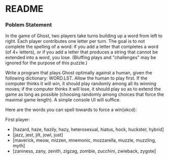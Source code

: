 # README

### Poblem Statement

In the game of Ghost, two players take turns building up a word from left to right. Each player contributes one letter per turn. The goal is to not complete the spelling of a word: if you add a letter that completes a word (of 4+ letters), or if you add a letter that produces a string that cannot be extended into a word, you lose. (Bluffing plays and "challenges" may be ignored for the purpose of this puzzle.)

Write a program that plays Ghost optimally against a human, given the following dictionary: WORD.LST. Allow the human to play first. If the computer thinks it will win, it should play randomly among all its winning moves; if the computer thinks it will lose, it should play so as to extend the game as long as possible (choosing randomly among choices that force the maximal game length). A simple console UI will suffice.

Here are the words you can spell towards to force a win(xkcd):

First player:
* [hazard, haze, hazily, hazy, heterosexual, hiatus, hock, huckster, hybrid]
* [jazz, jest, jilt, jowl, just]
* [maverick, meow, mizzen, mnemonic, mozzarella, muzzle, muzzling, myth]
* [zaniness, zany, zenith, zigzag, zombie, zucchini, zwieback, zygote]